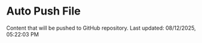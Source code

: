 # Auto Push File

Content that will be pushed to GitHub repository.
Last updated: 08/12/2025, 05:22:03 PM